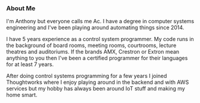 ### About Me

I'm Anthony but everyone calls me Ac.  I have a degree in computer systems engineering and I've been playing around automating things since 2014.  

I have 5 years experience as a control system programmer.  My code runs in the background of board rooms, meeting rooms, courtrooms, lecture theatres and auditoriums. If the brands AMX, Crestron or Extron mean anything to you then I've been a certified programmer for their languages for at least 7 years.

After doing control systems programming for a few years I joined Thoughtworks where I enjoy playing around in the backend and with AWS services but my hobby has always been around IoT stuff and making my home smart.
